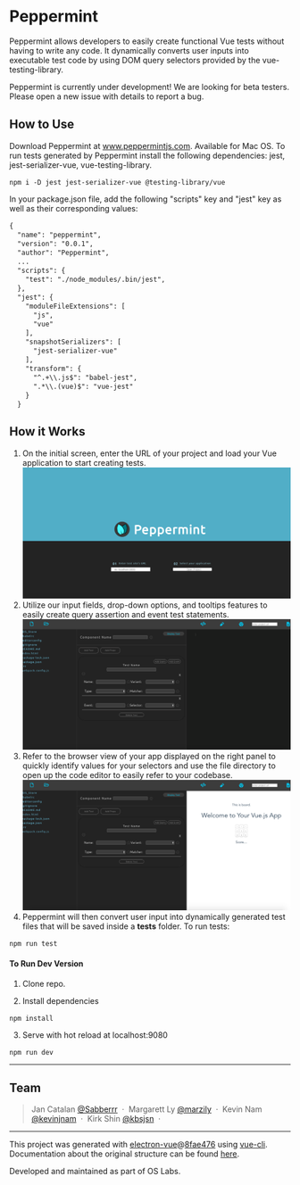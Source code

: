 # Peppermint

Peppermint allows developers to easily create functional Vue tests without having to write any code. It dynamically converts user inputs into executable test code by using DOM query selectors provided by the vue-testing-library.

Peppermint is currently under development! We are looking for beta testers. Please open a new issue with details to report a bug.

## How to Use
Download Peppermint at www.peppermintjs.com. Available for Mac OS. To run tests generated by Peppermint install the following dependencies: jest, jest-serializer-vue, vue-testing-library.
```
npm i -D jest jest-serializer-vue @testing-library/vue
```

In your package.json file, add the following "scripts" key and "jest" key as well as their corresponding values:
```
{
  "name": "peppermint",
  "version": "0.0.1",
  "author": "Peppermint",
  ...
  "scripts": {
    "test": "./node_modules/.bin/jest",
  },
  "jest": {
    "moduleFileExtensions": [
      "js",
      "vue"
    ],
    "snapshotSerializers": [
      "jest-serializer-vue"
    ],
    "transform": {
      "^.+\\.js$": "babel-jest",
      ".*\\.(vue)$": "vue-jest"
    }
  }
```

## How it Works

1. On the initial screen, enter the URL of your project and load your Vue application to start creating tests.
![Landing Page](https://github.com/PeppermintCO/Peppermint/blob/master/assets/images/landing-page.png)
2. Utilize our input fields, drop-down options, and tooltips features to easily create query assertion and event test statements.
![Peppermint with code editor](https://github.com/PeppermintCO/Peppermint/blob/master/assets/images/peppermint-w-code-editor.png)
3. Refer to the browser view of your app displayed on the right panel to quickly identify values for your selectors and use the file directory to open up the code editor to easily refer to your codebase.
![Peppermint with browser](https://github.com/PeppermintCO/Peppermint/blob/master/assets/images/peppermint-w-browser.png)
4. Peppermint will then convert user input into dynamically generated test files that will be saved inside a __tests__ folder. To run tests:
```
npm run test
```

#### To Run Dev Version
1. Clone repo.

2. Install dependencies
```
npm install
```

3. Serve with hot reload at localhost:9080
```
npm run dev
```
---

## Team

> Jan Catalan [@Sabberrr](https://github.com/Sabberrr) &nbsp;&middot;&nbsp;
> Margarett Ly [@marzily](https://github.com/marzily) &nbsp;&middot;&nbsp;
> Kevin Nam [@kevinjnam](https://github.com/kevinjnam) &nbsp;&middot;&nbsp;
> Kirk Shin [@kbsjsn](https://github.com/kbsjsn) &nbsp;&middot;&nbsp;

---

This project was generated with [electron-vue](https://github.com/SimulatedGREG/electron-vue)@[8fae476](https://github.com/SimulatedGREG/electron-vue/tree/8fae4763e9d225d3691b627e83b9e09b56f6c935) using [vue-cli](https://github.com/vuejs/vue-cli). Documentation about the original structure can be found [here](https://simulatedgreg.gitbooks.io/electron-vue/content/index.html).

Developed and maintained as part of OS Labs.
